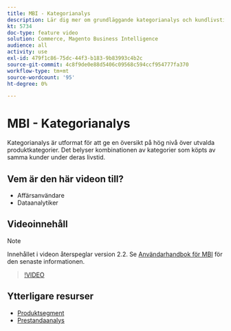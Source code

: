 ```yaml
---
title: MBI - Kategorianalys
description: Lär dig mer om grundläggande kategorianalys och kundlivstidsvärde.
kt: 5734
doc-type: feature video
solution: Commerce, Magento Business Intelligence
audience: all
activity: use
exl-id: 479f1c86-75dc-44f3-b183-9b83993c4b2c
source-git-commit: 4c8f9de0e88d5406c09568c594ccf954777fa370
workflow-type: tm+mt
source-wordcount: '95'
ht-degree: 0%

---
```


# MBI - Kategorianalys

Kategorianalys är utformat för att ge en översikt på hög nivå över utvalda produktkategorier. Det belyser kombinationen av kategorier som köpts av samma kunder under deras livstid.

## Vem är den här videon till?

- Affärsanvändare
- Dataanalytiker

## Videoinnehåll

>[!NOTE]
>
>Innehållet i videon återspeglar version 2.2. Se [Användarhandbok för MBI](https://docs.magento.com/mbi/) för den senaste informationen.

>[!VIDEO](https://video.tv.adobe.com/v/37904/?quality=12&learn=on)

## Ytterligare resurser

- [Produktsegment](https://docs.magento.com/mbi/best-practices/segment-filter.html#product-segments)
- [Prestandaanalys](https://docs.magento.com/mbi/data-analyst/analysis/bus-perf-analysis.html)
